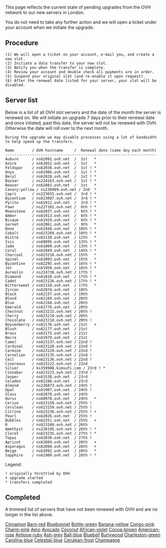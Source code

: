 
This page reflects the current state of pending upgrades from the OVH network to our new servers in London.

You do not need to take any further action and we will open a ticket under your account when we initiate the upgrade.

Procedure
---

    (1) We will open a ticket on your account, e-mail you, and create a new slot.
    (2) Initiate a data transfer to your new slot.
    (3) Notify you when the transfer is complete.
    (4) Review your account and double check all payments are in order.
    (5) Suspend your original slot (and re-enable it upon request).
    (6) After the renewal date listed for your server, your slot will be disabled.

Server list
---

  Below is a list of all OVH slot servers and the date of the month the server is renewed on. We will initiate an upgrade 7 days prior to their renewal date and once intiated, past this date, the server will not be renewed with OVH. Otherwise the date will roll over to the next month.

`During the upgrade we may disable processes using a lot of bandwidth to help speed up the transfers.`

~~~
Name        / OVH hostname     /  Renewal date (same day each month)
--------------------------------------------------------------------
Auburn      / ns62091.ovh.net  /  1st   *
Azure       / ns62052.ovh.net  /  1st   *
Feldspar    / ns62036.ovh.net  /  1st ! *
Onyx        / ns61906.ovh.net  /  1st ! *
Beryl       / ns62028.ovh.net  /  1st ! *
Bazaar      / ns224163.ovh.net /  1st ! *
Beaver      / ns62082.ovh.net  /  1st   *
Canary-yellow / ns238469.ovh.net / 2nd  *
Capri       / ns223655.ovh.net /  3rd ! *
Byzantium   / ns623087.ovh.net /  3rd ! *
Pyrite      / ns61912.ovh.net  /  3rd ! *
Fawn        / ns227101.ovh.net /  6th ! *
Moonstone   / ns62037.ovh.net  /  6th ! *
Amber       / ns61913.ovh.net  /  6th ! *
Bisque      / ns61929.ovh.net  /  6th ! *
Garnet      / ns62061.ovh.net  /  9th   *
Bone        / ns61948.ovh.net  / 10th ! *
Cobalt      / ns623269.ovh.net / 10th ! *
Bistre      / ns62138.ovh.net  / 12th   *
Isis        / ns60895.ovh.net  / 12th ! *
Jade        / ns61809.ovh.net  / 13th ! *
Coral       / ns61949.ovh.net  / 14th ! *
Charcoal    / ns623216.ovh.net / 15th   *
Spinel      / ns62093.ovh.net  / 15th   *
Byzantine   / ns62295.ovh.net  / 16th ! *
Jet         / ns61950.ovh.net  / 16th ! *
Aureolin    / ns224738.ovh.net / 17th !
Diamond     / ns61818.ovh.net  / 17th ! *
Cadet       / ns623126.ovh.net / 17th ! *
Bittersweet / ns62158.ovh.net  / 17th   *
Zircon      / ns62074.ovh.net  / 18th
Black       / ns62157.ovh.net  / 19th
Blond       / ns62169.ovh.net  / 20th
Blue        / ns62168.ovh.net  / 20th
Emerald     / ns61776.ovh.net  / 20th
Chestnut    / ns623215.ovh.net / 20th !
Cherry      / ns623219.ovh.net / 20th
Chocolate   / ns623218.ovh.net / 20th !
Boysenberry / ns62176.ovh.net  / 21st   +
Blush       / ns62177.ovh.net  / 21st
Brass       / ns62175.ovh.net  / 21st
Nacre       / ns61979.ovh.net  / 21st
Camel       / ns623137.ovh.net / 22nd !
Cardinal    / ns623128.ovh.net / 22nd !
Carmine     / ns623129.ovh.net / 22nd !
Carnelian   / ns623135.ovh.net / 22nd !
Ceil        / ns623136.ovh.net / 22nd !
Cinereous   / ns623222.ovh.net / 22nd
Silver      / ks359908.kimsufi.com / 23rd ! *
Cinnabar    / ns623223.ovh.net / 23rd !
Jasper      / ns61538.ovh.net  / 23rd
Celadon     / ns62286.ovh.net  / 23rd
Almond      / ns226073.ovh.net / 24th !
Opal        / ns61907.ovh.net  / 24th !
Glass       / ns62078.ovh.net  / 24th
Horus       / ns60970.ovh.net  / 24th   *
Cerise      / ns623158.ovh.net / 25th !
Cerulean    / ns623159.ovh.net / 25th !
Citrine     / ns623236.ovh.net / 25th ! +
Pearl       / ns62026.ovh.net  / 25th !
Bubbles     / ns62251.ovh.net  / 25th   +
R           / ns623160.ovh.net / 26th
Amethyst    / ns226195.ovh.net / 26th ! *
Claret      / ns623235.ovh.net / 27th ! *
Topaz       / ns62030.ovh.net  / 27th !
Apricot     / ns62089.ovh.net  / 28th   +
Asparagus   / ns62090.ovh.net  / 28th   +
Beige       / ns62092.ovh.net  / 28th   *
Sapphire    / ns61909.ovh.net  / 28th ! *
~~~

Legend:

~~~
! originally throttled by OVH
+ upgrade started
* transfers completed
~~~

Completed
---

  A trimmed list of servers that have not been renewed with OVH and are no longer in the list above.

[Cinnamon](/admin/servers/upgrade?id=833)
[Barn-red](/admin/servers/upgrade?id=869)
[Bluebonnet](/admin/servers/upgrade?id=867)
[Bottle-green](/admin/servers/upgrade?id=866)
[Banana-yellow](/admin/servers/upgrade?id=868)
[Congo-pink](/admin/servers/upgrade?id=870)
[Charm-pink](/admin/servers/upgrade?id=871)
[Aero](/admin/servers/upgrade?id=863)
[Avocado](/admin/servers/upgrade?id=864)
[Coconut](/admin/servers/upgrade?id=865)
[African-violet](/admin/servers/upgrade?id=872)
[Cocoa-brown](/admin/servers/upgrade?id=873)
[American-rose](/admin/servers/upgrade?id=874)
[Antique-ruby](/admin/servers/upgrade?id=875)
[Ash-grey](/admin/servers/upgrade?id=876)
[Ball-blue](/admin/servers/upgrade?id=877)
[Bluebell](/admin/servers/upgrade?id=878)
[Burlywood](/admin/servers/upgrade?id=879)
[Charleston-green](/admin/servers/upgrade?id=881)
[Carolina-blue](/admin/servers/upgrade?id=886)
[Celestial-blue](/admin/servers/upgrade?id=882)
[Cerulean-frost](/admin/servers/upgrade?id=885)
[Champagne](/admin/servers/upgrade?id=826)



